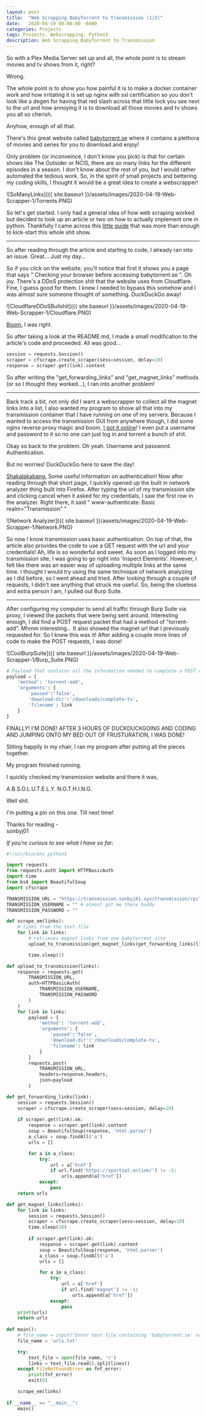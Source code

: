 ```yaml
---
layout: post
title:  "Web Scrapping BabyTorrent to Transmission (1/2)"
date:   2020-04-19 00:00:00 -0400
categories: Projects
tags: Projects, Webscrapping, Python3
description: Web Scrapping BabyTorrent to Transmission
---
```

So with a Plex Media Server set up and all, the whole point is to stream movies and tv shows from it, right? 

Wrong. 

The whole point is to show you how painful it is to make a docker container work and how irritating it is set up nginx with ssl certification 
so you don't look like a degen for having that red slash across that little lock you see next to the url and how annoying it is to download 
all those movies and tv shows you all so cherish. 

Anyhow, enough of all that. 

There's this great website called [babytorrent.se] where it contains a plethora of movies and series for you to download and enjoy!

Only problem (or inconveince, I don't know you pick) is that for certain shows like The Outsider or NCIS, there are so many links for the 
different episodes in a season. I don't know about the rest of you, but I would rather automated the tedious work. So, in the spirit of 
small projects and bettering my coding skills, I thought it would be a great idea to create a webscrapper!



![SoManyLinks]({{ site.baseurl }}/assets/images/2020-04-19-Web-Scrapper-1/Torrents.PNG)



So let's get started. I only had a general idea of how web scraping worked but decided to look up an article or two on how to actually implement one 
in python. Thankfully I came across this [little guide] that was more than enough to kick-start this whole shit show. 

-----

So after reading through the article and starting to code, I already ran into an issue. Great... Just my day... 

So if you click on the website, you'll notice that first it shows you a page that says " Checking your browser before accessing babytorrent.se ". Oh 
joy. There's a DDoS protection shit that the website uses from Cloudflare. Fine, I guess good for them. I knew I needed to bypass this somehow and I 
was almost sure someone thought of something. DuckDuckGo away! 



![CloudflareDDoSBullshit]({{ site.baseurl }}/assets/images/2020-04-19-Web-Scrapper-1/Cloudflare.PNG)



[Boom.] I was right. 

So after taking a look at the README.md, I made a small modification to the article's code and proceeded. All was good... 

```python
session = requests.Session()
scraper = cfscrape.create_scraper(sess=session, delay=10)
response = scraper.get(link).content
```

So after writing the "get_forwarding_links" and "get_magnet_links" methods (or so I thought they worked...), I ran into another problem!

-----

Back track a bit, not only did I want a webscrapper to collect all the magnet links into a list, I also wanted my program to shove all that into 
my transmission container that I have running on one of my servers. Because I wanted to access the transmission GUI from anywhere though, I did some 
nginx reverse proxy magic and boom, [I got it online]! I even put a username and password to it so no one can just log in and torrent a bunch of shit. 

Okay so back to the problem. Oh yeah. Username and password. Authentication.

But no worries! DuckDuckGo here to save the day!

[Shakalakabang.] Some useful information on authentication! Now after reading through that short page, I quickly opened up the built in network analyzer 
thing built into Firefox. After typing the url of my transmission site and clicking cancel when it asked for my credentials, I saw the first row in the 
analyzer. Right there, it said " www-authenticate: Basic realm="Transmission" "



![Network Analyzer]({{ site.baseurl }}/assets/images/2020-04-19-Web-Scrapper-1/Network.PNG)



So now I know transmission uses basic authentication. On top of that, the article also provides the code to use a GET request with the url and your 
credentials! Ah, life is so wonderful and sweet. As soon as I logged into my transmission site, I was going to go right into 'Inspect Elements'. However, 
I felt like there was an easier way of uploading multiple links at the same time. I thought I would try using the same technique of network analyzing as I 
did before, so I went ahead and tried. After looking through a couple of requests, I didn't see anything that struck me useful. So, being the clueless and 
extra person I am, I pulled out Burp Suite. 

-----

After configuring my computer to send all traffic through Burp Suite via proxy, I viewed the packets that were being sent around. Interesting enough, I did 
find a POST request packet that had a method of "torrent-add". Mhmm interesting... It also showed the magnet url that I previously requested for. So I knew 
this was it! After adding a couple more lines of code to make the POST requests, I was done! 



![CoolBurpSuite]({{ site.baseurl }}/assets/images/2020-04-19-Web-Scrapper-1/Burp_Suite.PNG)



```python
# Payload that contains all the information needed to complete a POST request for a magnet link
payload = {
    'method': 'torrent-add',
    'arguments': {
        'paused':'false',
        'download-dir':'/downloads/complete-tv',
        'filename': link
    }
}
```

FINALLY! I'M DONE! AFTER 3 HOURS OF DUCKDUCKGOING AND CODING AND JUMPING ONTO MY BED OUT OF FRUSTURATION, I WAS DONE!

Sitting happily in my chair, I ran my program after putting all the pieces together. 

My program finished running. 

I quickly checked my transmission website and there it was, 

A.B.S.O.L.U.T.E.L.Y. N.O.T.H.I.N.G.

Well shit. 

I'm putting a pin on this one. Till next time!

Thanks for reading -  
sonbyj01

*If you're curious to see what I have so far:*
```python
#!/usr/bin/env python3

import requests
from requests.auth import HTTPBasicAuth
import time
from bs4 import BeautifulSoup
import cfscrape

TRANSMISSION_URL = "https://transmission.sonbyj01.xyz/transmission/rpc"
TRANSMISSION_USERNAME = "" # almost got me there buddy
TRANSMISSION_PASSWORD = ""

def scrape_em(links):
    # links from the text file
    for link in links:
        # retrieves magnet links from one babytorrent site
        upload_to_transmission(get_magnet_links(get_forwarding_links(link)))

        time.sleep(1)

def upload_to_transmission(links):
    response = requests.get(
        TRANSMISSION_URL,
        auth=HTTPBasicAuth(
            TRANSMISSION_USERNAME,
            TRANSMISSION_PASSWORD
        )
    )
    for link in links:
        payload = {
            'method': 'torrent-add',
            'arguments': {
                'paused':'false',
                'download-dir':'/downloads/complete-tv',
                'filename': link
            }
        }
        requests.post(
            TRANSMISSION_URL,
            headers=response.headers,
            json=payload
        )

def get_forwarding_links(link):    
    session = requests.Session()
    scraper = cfscrape.create_scraper(sess=session, delay=10)
    
    if scraper.get(link).ok:
        response = scraper.get(link).content
        soup = BeautifulSoup(response, 'html.parser')
        a_class = soup.findAll('a')
        urls = []

        for a in a_class:
            try:
                url = a['href']
                if url.find('https://sportsat.online/') != -1:
                    urls.append(a['href'])
            except:
                pass
    return urls

def get_magnet_links(links):
    for link in links:
        session = requests.Session()
        scraper = cfscrape.create_scraper(sess=session, delay=10)
        time.sleep(10)
    
        if scraper.get(link).ok:
            response = scraper.get(link).content
            soup = BeautifulSoup(response, 'html.parser')
            a_class = soup.findAll('a')
            urls = []

            for a in a_class:
                try:
                    url = a['href']
                    if url.find('magnet') != -1:
                        urls.append(a['href'])
                except:
                    pass
    print(urls)
    return urls
            
def main():
    # file_name = input("Enter text file containing 'babytorrent.se' urls: ")
    file_name = 'urls.txt'

    try: 
        text_file = open(file_name, 'r')
        links = text_file.read().splitlines()
    except FileNotFoundError as fnf_error:
        print(fnf_error)
        exit(0)

    scrape_em(links)
    
if __name__ == "__main__":
    main()
```


[babytorrent.se]: https://babytorrent.se
[little guide]: https://towardsdatascience.com/how-to-web-scrape-with-python-in-4-minutes-bc49186a8460
[Boom.]: https://github.com/Anorov/cloudflare-scrape
[I got it online]: https://transmission.sonbyj01.xyz/
[Shakalakabang.]: https://requests.readthedocs.io/en/master/user/authentication/ 